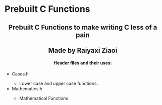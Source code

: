 # Prebuilt C Functions

<div align="center">
<h2>
    Prebuilt C Functions to make writing C less of a pain <br/><br/>Made by Raiyaxi Ziaoi
</h2>
</div>

<div align="center">

#### Header files and their uses:

</div>

<ul>
    <li>
        Cases.h
    </li>
    <ul><li>Lower case and upper case functions:</li></ul>
    <li>
        Mathematics.h
    </li>
    <ul><li>Mathematical Functions</li></ul>
</ul>
